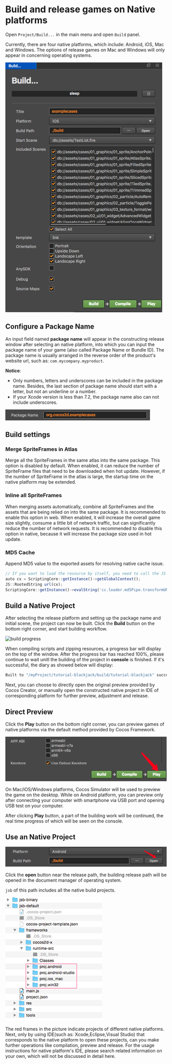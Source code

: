 # Build and release games on Native platforms

Open `Project/Build...` in the main menu and open `Build` panel.

Currently, there are four native platforms, which include: Android, iOS, Mac and Windows. The options of release games on Mac and Windows will only appear in concerning operating systems.

![native platform](publish-native/native_platform.png)

## Configure a Package Name

An input field named **package name** will appear in the constructing release window after selecting an native platform, into which you can input the package name of your game (also called Package Name or Bundle ID). The package name is usually arranged in the reverse order of the product's website url, such as: `com.mycompany.myproduct`.

**Notice**:

- Only numbers, letters and underscores can be included in the package name. Besides, the last section of package name should start with a letter, but not an underline or a number.
- If your Xcode version is less than 7.2, the package name also can not include underscores.

![package name](publish-native/package_name.png)

## Build settings

### Merge SpriteFrames in Atlas

Merge all the SpriteFrames in the same atlas into the same package. This option is disabled by default. When enabled, it can reduce the number of SpriteFrame files that need to be downloaded when hot update. However, if the number of SpriteFrame in the atlas is large, the startup time on the native platform may be extended.

### Inline all SpriteFrames

When merging assets automatically, combine all SpriteFrames and the assets that are being relied on into the same package. It is recommended to enable this option in web. When enabled, it will increase the overall game size slightly, consume a little bit of network traffic, but can significantly reduce the number of network requests. It is recommended to disable this option in native, because it will increase the package size used in hot update.

### MD5 Cache

Append MD5 value to the exported assets for resolving native cache issue.
```js
// If you want to load the resource by itself, you need to call the JS layer's transformURL for URL conversion by the following way
auto cx = ScriptingCore::getInstance()->getGlobalContext();
JS::RootedString url(cx);
ScriptingCore::getInstance()->evalString('cc.loader.md5Pipe.transformURL(url);', &url);
````

## Build a Native Project

After selecting the release platform and setting up the package name and initial scene, the project can now be built. Click the **Build** button on the bottom right corner, and start building workflow.

![build progress](publish-native/build_progress.png)

When compiling scripts and zipping resources, a progress bar will display on the top of the window. After the progress bar has reached 100%, please continue to wait unitl the building of the project in **console** is finished. If it's successful, the diary as showed below will display:

```bash
Built to "/myProject/tutorial-blackjack/build/tutorial-blackjack" successfully
```

Next, you can choose to directly open the original preview provided by Cocos Creator, or manually open the constructed native project in IDE of corresponding platform for further preview, adjustment and release.

## Direct Preview

Click the **Play** button on the bottom right corner, you can preview games of native platforms via the default method provided by Cocos Framework.

![preview](publish-native/preview.png)

On Mac/iOS/Windows platforms, Cocos Simulator will be used to preview the game on the desktop. While on Android platform, you can preview only after connecting your computer with smartphone via USB port and opening USB test on your computer.

After clicking **Play** button, a part of the building work will be continued, the real time progress of which will be seen on the console.

## Use an Native Project

![open project](publish-native/open_project.png)

Click the **open** button near the release path, the building release path will be opened in the document manager of operating system.

`jsb` of this path includes all the native build projects.

![native projects](publish-native/native_projects.png)

The red frames in the picture indicate projects of different native platforms. Next, only by using IDE(such as: Xcode,Eclipse,Visual Studio) that corresponds to the native platform to open these projects, can you make further operations like compilation, preview and release. For the usage instructions for native platform's IDE, please search related information on your own, which will not be discussed in detail here.



